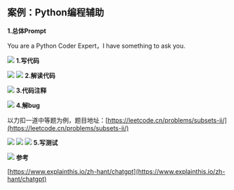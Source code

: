 ## 案例：Python编程辅助

**1.总体Prompt**

You are a Python Coder Expert，I have something to ask you.

![](https://oss.linklearner.com/chatgpt/img/folder4/Python%E7%BC%96%E7%A8%8B%E8%BE%85%E5%8A%A9/image1.png) **1.写代码**

![](https://oss.linklearner.com/chatgpt/img/folder4/Python%E7%BC%96%E7%A8%8B%E8%BE%85%E5%8A%A9/image2.png) ![](https://oss.linklearner.com/chatgpt/img/folder4/Python%E7%BC%96%E7%A8%8B%E8%BE%85%E5%8A%A9/image3.png) **2.解读代码**

![](https://oss.linklearner.com/chatgpt/img/folder4/Python%E7%BC%96%E7%A8%8B%E8%BE%85%E5%8A%A9/image4.png) **3.代码注释**

![](https://oss.linklearner.com/chatgpt/img/folder4/Python%E7%BC%96%E7%A8%8B%E8%BE%85%E5%8A%A9/image5.png) **4.解bug**

以力扣一道中等题为例，题目地址：[https://leetcode.cn/problems/subsets-ii/](https://leetcode.cn/problems/subsets-ii/)

![](https://oss.linklearner.com/chatgpt/img/folder4/Python%E7%BC%96%E7%A8%8B%E8%BE%85%E5%8A%A9/image6.png) ![](https://oss.linklearner.com/chatgpt/img/folder4/Python%E7%BC%96%E7%A8%8B%E8%BE%85%E5%8A%A9/image7.png) ![](https://oss.linklearner.com/chatgpt/img/folder4/Python%E7%BC%96%E7%A8%8B%E8%BE%85%E5%8A%A9/image8.png) **5.写测试**

![](https://oss.linklearner.com/chatgpt/img/folder4/Python%E7%BC%96%E7%A8%8B%E8%BE%85%E5%8A%A9/image9.png) **参考**

[https://www.explainthis.io/zh-hant/chatgpt](https://www.explainthis.io/zh-hant/chatgpt)
